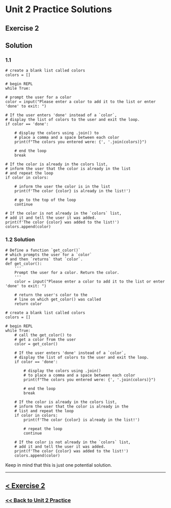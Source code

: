 # Unit 2 Practice Solutions

## **Exercise 2**

## **Solution**

### **1.1**

    # create a blank list called colors
    colors = []

    # begin REPL
    while True:

    # prompt the user for a color
    color = input("Please enter a color to add it to the list or enter 'done' to exit: ")

    # If the user enters 'done' instead of a `color`, 
    # display the list of colors to the user and exit the loop.
    if color == 'done':
        
        # display the colors using .join() to 
        # place a comma and a space between each color
        print(f"The colors you entered were: {', '.join(colors)}")

        # end the loop
        break

    # If the color is already in the colors list, 
    # inform the user that the color is already in the list 
    # and repeat the loop
    if color in colors:

        # inform the user the color is in the list
        print(f'The color {color} is already in the list!')
        
        # go to the top of the loop
        continue

    # If the color is not already in the `colors` list,
    # add it and tell the user it was added.
    print(f'The color {color} was added to the list!')
    colors.append(color)

### **1.2 Solution**

    # Define a function `get_color()` 
    # which prompts the user for a `color` 
    # and then `returns` that `color`.
    def get_color():
        '''
        Prompt the user for a color. Return the color.
        '''
        color = input("Please enter a color to add it to the list or enter 'done' to exit: ")

        # return the user's color to the 
        # line on which get_color() was called
        return color

    # create a blank list called colors
    colors = []

    # begin REPL
    while True:
        # call the get_color() to 
        # get a color from the user
        color = get_color()

        # If the user enters 'done' instead of a `color`,
        # display the list of colors to the user and exit the loop.
        if color == 'done':
        
            # display the colors using .join() 
            # to place a comma and a space between each color
            print(f"The colors you entered were: {', '.join(colors)}")

            # end the loop
            break

        # If the color is already in the colors list, 
        # inform the user that the color is already in the 
        # list and repeat the loop
        if color in colors:
            print(f'The color {color} is already in the list!')
            
            # repeat the loop
            continue

        # If the color is not already in the `colors` list, 
        # add it and tell the user it was added.
        print(f'The color {color} was added to the list!')
        colors.append(color)



Keep in mind that this is just one potential solution.

---
## [< Exercise 2](../exercise_2.md)

### [<< Back to Unit 2 Practice](/practice/unit_2/)